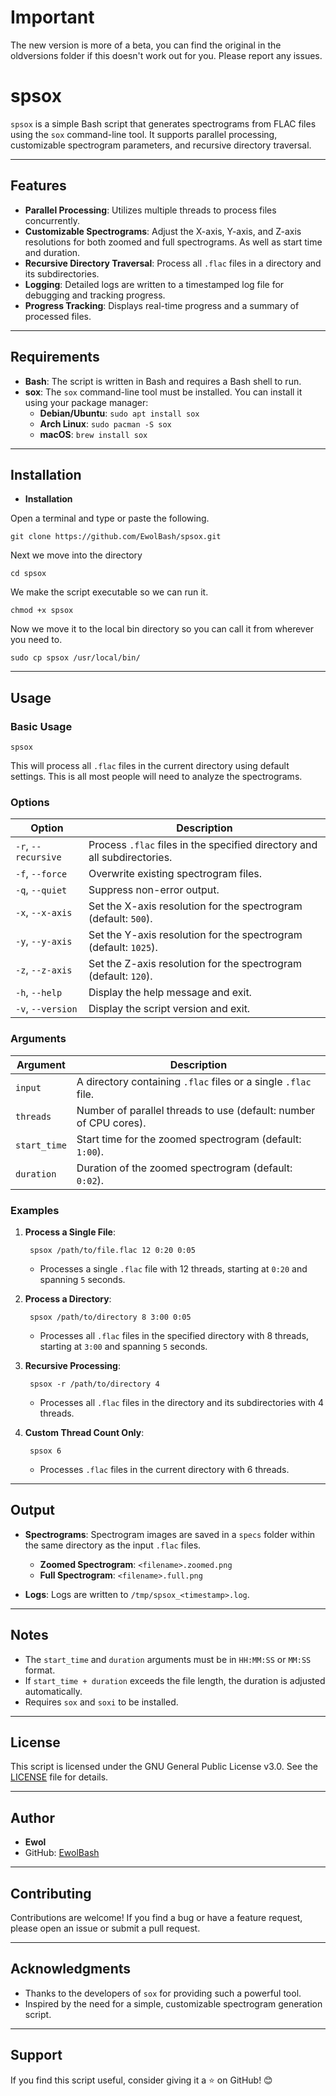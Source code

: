# Important
The new version is more of a beta, you can find the original in the oldversions folder if this doesn't work out for you. Please report any issues.

# spsox

`spsox` is a simple Bash script that generates spectrograms from FLAC files using the `sox` command-line tool. It supports parallel processing, customizable spectrogram parameters, and recursive directory traversal.

---

## Features

- **Parallel Processing**: Utilizes multiple threads to process files concurrently.
- **Customizable Spectrograms**: Adjust the X-axis, Y-axis, and Z-axis resolutions for both zoomed and full spectrograms. As well as start time and duration.
- **Recursive Directory Traversal**: Process all `.flac` files in a directory and its subdirectories.
- **Logging**: Detailed logs are written to a timestamped log file for debugging and tracking progress.
- **Progress Tracking**: Displays real-time progress and a summary of processed files.

---

## Requirements

- **Bash**: The script is written in Bash and requires a Bash shell to run.
- **sox**: The `sox` command-line tool must be installed. You can install it using your package manager:
  - **Debian/Ubuntu**: `sudo apt install sox`
  - **Arch Linux**: `sudo pacman -S sox`
  - **macOS**: `brew install sox`

---
## Installation

- **Installation**
    
Open a terminal and type or paste the following. 
    
    git clone https://github.com/EwolBash/spsox.git

Next we move into the directory

    cd spsox

We make the script executable so we can run it.

    chmod +x spsox

Now we move it to the local bin directory so you can call it from wherever you need to.

    sudo cp spsox /usr/local/bin/

---

## Usage

### Basic Usage

    spsox

This will process all `.flac` files in the current directory using default settings. This is all most people will need to analyze the spectrograms.

### Options

| Option            | Description                                                                 |
|-------------------|-----------------------------------------------------------------------------|
| `-r`, `--recursive` | Process `.flac` files in the specified directory and all subdirectories.    |
| `-f`, `--force`     | Overwrite existing spectrogram files.                                       |
| `-q`, `--quiet`     | Suppress non-error output.                                                  |
| `-x`, `--x-axis`    | Set the X-axis resolution for the spectrogram (default: `500`).             |
| `-y`, `--y-axis`    | Set the Y-axis resolution for the spectrogram (default: `1025`).            |
| `-z`, `--z-axis`    | Set the Z-axis resolution for the spectrogram (default: `120`).             |
| `-h`, `--help`      | Display the help message and exit.                                          |
| `-v`, `--version`   | Display the script version and exit.                                        |

### Arguments

| Argument      | Description                                                                 |
|---------------|-----------------------------------------------------------------------------|
| `input`       | A directory containing `.flac` files or a single `.flac` file.              |
| `threads`     | Number of parallel threads to use (default: number of CPU cores).           |
| `start_time`  | Start time for the zoomed spectrogram (default: `1:00`).                    |
| `duration`    | Duration of the zoomed spectrogram (default: `0:02`).                       |

### Examples

1. **Process a Single File**:

        spsox /path/to/file.flac 12 0:20 0:05

   - Processes a single `.flac` file with 12 threads, starting at `0:20` and spanning `5` seconds.

2. **Process a Directory**:

        spsox /path/to/directory 8 3:00 0:05

   - Processes all `.flac` files in the specified directory with 8 threads, starting at `3:00` and spanning `5` seconds.

3. **Recursive Processing**:

        spsox -r /path/to/directory 4

   - Processes all `.flac` files in the directory and its subdirectories with 4 threads.

4. **Custom Thread Count Only**:

        spsox 6

   - Processes `.flac` files in the current directory with 6 threads.

---

## Output

- **Spectrograms**: Spectrogram images are saved in a `specs` folder within the same directory as the input `.flac` files.
  - **Zoomed Spectrogram**: `<filename>.zoomed.png`
  - **Full Spectrogram**: `<filename>.full.png`

- **Logs**: Logs are written to `/tmp/spsox_<timestamp>.log`.

---

## Notes

- The `start_time` and `duration` arguments must be in `HH:MM:SS` or `MM:SS` format.
- If `start_time + duration` exceeds the file length, the duration is adjusted automatically.
- Requires `sox` and `soxi` to be installed.

---

## License

This script is licensed under the GNU General Public License v3.0. See the [LICENSE](LICENSE) file for details.

---

## Author

- **Ewol**
- GitHub: [EwolBash](https://github.com/EwolBash)

---

## Contributing

Contributions are welcome! If you find a bug or have a feature request, please open an issue or submit a pull request.

---

## Acknowledgments

- Thanks to the developers of `sox` for providing such a powerful tool.
- Inspired by the need for a simple, customizable spectrogram generation script.

---

## Support

If you find this script useful, consider giving it a ⭐ on GitHub! 😊
